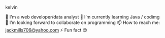 kelvin 

 🔭 I'm a web developer/data analyst 
 🌱 I’m currently learning Java / codimg  
 👯 I’m looking forward to collaborate on programming 
 📫 How to reach me: jackmills706@yahoo.com 
⚡ Fun fact 😊 

